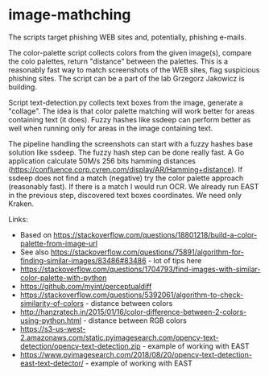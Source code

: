 # image-mathching

The scripts target phishing WEB sites and, potentially, phishing e-mails. 

The color-palette script collects colors from the given image(s), compare the colo palettes, return "distance" between the palettes.
This is a reasonably fast way to match screenshots of the WEB sites, flag suspicious phishing sites. The script can be a part of 
the lab Grzegorz Jakowicz is building.

Script text-detection.py collects text boxes from the image, generate a "collage". The idea is that color palette 
matching will work better for areas containing text (it does). Fuzzy hashes like ssdeep can perform better as well when running only for areas in the image containing text. 

 The pipeline handling the screenshots can start with a fuzzy hashes base solution like ssdeep. The fuzzy hash step can be done really fast. A Go application calculate 50M/s 256 bits hamming distances (https://confluence.corp.cyren.com/display/AR/Hamming+distance). If ssdeep does not find a match (negative) try the color palette approach (reasonably fast). If there is a match I would run OCR. We already run EAST in the previous step, discovered text boxes coordinates. We need only Kraken. 

Links:

* Based on https://stackoverflow.com/questions/18801218/build-a-color-palette-from-image-url
* See also https://stackoverflow.com/questions/75891/algorithm-for-finding-similar-images/83486#83486 - lot of tips here 
* https://stackoverflow.com/questions/1704793/find-images-with-similar-color-palette-with-python
* https://github.com/myint/perceptualdiff
* https://stackoverflow.com/questions/5392061/algorithm-to-check-similarity-of-colors - distance between colors
* http://hanzratech.in/2015/01/16/color-difference-between-2-colors-using-python.html - distance between RGB colors
* https://s3-us-west-2.amazonaws.com/static.pyimagesearch.com/opencv-text-detection/opencv-text-detection.zip - example of working with EAST 
* https://www.pyimagesearch.com/2018/08/20/opencv-text-detection-east-text-detector/ - example of working with EAST 